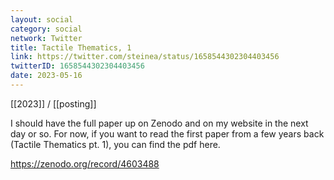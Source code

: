 ```yaml
---
layout: social
category: social
network: Twitter
title: Tactile Thematics, 1
link: https://twitter.com/steinea/status/1658544302304403456
twitterID: 1658544302304403456
date: 2023-05-16
---
```


[[2023]] / [[posting]]

I should have the full paper up on Zenodo and on my website in the next day or so. For now, if you want to read the first paper from a few years back (Tactile Thematics pt. 1), you can find the pdf here.

<https://zenodo.org/record/4603488>
